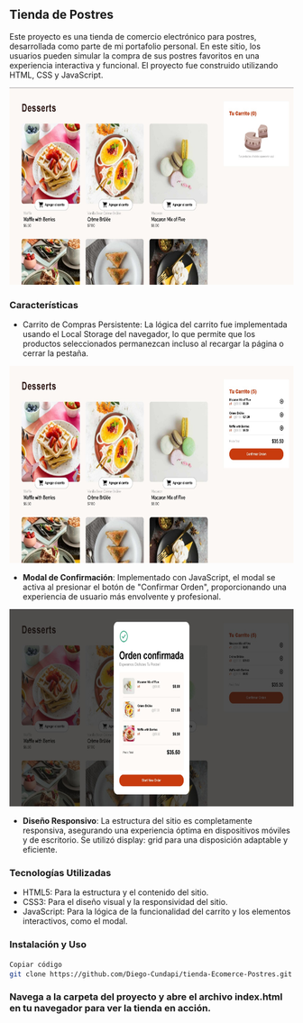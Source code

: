 ## Tienda de Postres

Este proyecto es una tienda de comercio electrónico para postres, desarrollada como parte de mi portafolio personal. En este sitio, los usuarios pueden simular la compra de sus postres favoritos en una experiencia interactiva y funcional. El proyecto fue construido utilizando HTML, CSS y JavaScript.

<p align="center">
    <img src="https://github.com/Diego-Cundapi/tienda-Ecomerce-Postres/blob/af084445852024c4a5dd8ddf3b3a7bf4bb978c10/vista_principal.jpg" alt="Vista Principal" height="350">
</p>

### Características
- Carrito de Compras Persistente: La lógica del carrito fue implementada usando el Local Storage del navegador, lo que permite que los productos seleccionados permanezcan incluso al recargar la página o cerrar la pestaña.
<p align="center">
    <img src="https://github.com/Diego-Cundapi/tienda-Ecomerce-Postres/blob/af084445852024c4a5dd8ddf3b3a7bf4bb978c10/funcionalidad_del_carrito.jpg" alt="Imagen del carrito" height="350">
</p>

- **Modal de Confirmación**: Implementado con JavaScript, el modal se activa al presionar el botón de "Confirmar Orden", proporcionando una experiencia de usuario más envolvente y profesional.

<p align="center">
    <img src="https://github.com/Diego-Cundapi/tienda-Ecomerce-Postres/blob/af084445852024c4a5dd8ddf3b3a7bf4bb978c10/modal.jpg" alt="Imagen del modal" height="350">
</p>

- **Diseño Responsivo**: La estructura del sitio es completamente responsiva, asegurando una experiencia óptima en dispositivos móviles y de escritorio. Se utilizó display: grid para una disposición adaptable y eficiente.

### Tecnologías Utilizadas
- HTML5: Para la estructura y el contenido del sitio.
- CSS3: Para el diseño visual y la responsividad del sitio.
- JavaScript: Para la lógica de la funcionalidad del carrito y los elementos interactivos, como el modal.

### Instalación y Uso
```bash
Copiar código
git clone https://github.com/Diego-Cundapi/tienda-Ecomerce-Postres.git
```

### Navega a la carpeta del proyecto y abre el archivo index.html en tu navegador para ver la tienda en acción.
